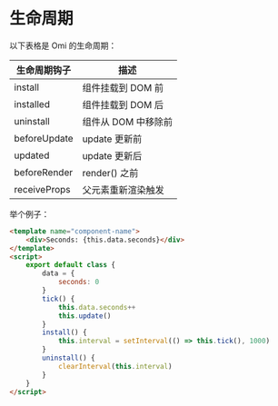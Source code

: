 # 生命周期

以下表格是 Omi 的生命周期：

|生命周期钩子|描述|
|-|-|
|install|组件挂载到 DOM 前|
|installed|组件挂载到 DOM 后|
|uninstall|组件从 DOM 中移除前|
|beforeUpdate|update 更新前|
|updated|update 更新后|
|beforeRender|render() 之前|
|receiveProps|父元素重新渲染触发|

举个例子：

```html
<template name="component-name">
    <div>Seconds: {this.data.seconds}</div>
</template>
<script>
    export default class {
        data = {
            seconds: 0
        }
        tick() {
            this.data.seconds++
            this.update()
        }
        install() {
            this.interval = setInterval(() => this.tick(), 1000)
        }
        uninstall() {
            clearInterval(this.interval)
        }
    }
</script>
```